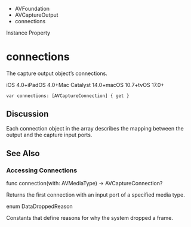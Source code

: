

- AVFoundation
- AVCaptureOutput
-  connections 

Instance Property

# connections

The capture output object’s connections.

iOS 4.0+iPadOS 4.0+Mac Catalyst 14.0+macOS 10.7+tvOS 17.0+

``` source
var connections: [AVCaptureConnection] { get }
```

## Discussion

Each connection object in the array describes the mapping between the output and the capture input ports.

## See Also

### Accessing Connections

func connection(with: AVMediaType) -> AVCaptureConnection?

Returns the first connection with an input port of a specified media type.

enum DataDroppedReason

Constants that define reasons for why the system dropped a frame.

